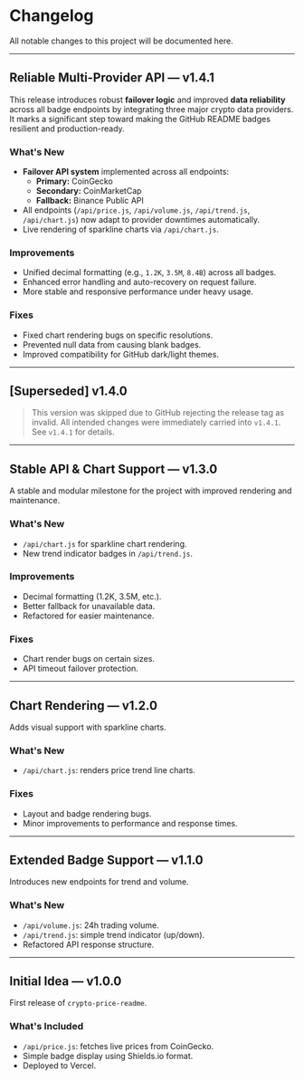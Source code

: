 # Changelog

All notable changes to this project will be documented here.

---

## Reliable Multi-Provider API — v1.4.1

This release introduces robust **failover logic** and improved **data reliability** across all badge endpoints by integrating three major crypto data providers. It marks a significant step toward making the GitHub README badges resilient and production-ready.

### What's New
- **Failover API system** implemented across all endpoints:
  - **Primary:** CoinGecko
  - **Secondary:** CoinMarketCap
  - **Fallback:** Binance Public API
- All endpoints (`/api/price.js`, `/api/volume.js`, `/api/trend.js`, `/api/chart.js`) now adapt to provider downtimes automatically.
- Live rendering of sparkline charts via `/api/chart.js`.

### Improvements
- Unified decimal formatting (e.g., `1.2K`, `3.5M`, `8.4B`) across all badges.
- Enhanced error handling and auto-recovery on request failure.
- More stable and responsive performance under heavy usage.

### Fixes
- Fixed chart rendering bugs on specific resolutions.
- Prevented null data from causing blank badges.
- Improved compatibility for GitHub dark/light themes.

---

## [Superseded] v1.4.0

> This version was skipped due to GitHub rejecting the release tag as invalid. All intended changes were immediately carried into `v1.4.1`.  
> See `v1.4.1` for details.

---

## Stable API & Chart Support — v1.3.0

A stable and modular milestone for the project with improved rendering and maintenance.

### What's New
- `/api/chart.js` for sparkline chart rendering.
- New trend indicator badges in `/api/trend.js`.

### Improvements
- Decimal formatting (1.2K, 3.5M, etc.).
- Better fallback for unavailable data.
- Refactored for easier maintenance.

### Fixes
- Chart render bugs on certain sizes.
- API timeout failover protection.

---

## Chart Rendering — v1.2.0

Adds visual support with sparkline charts.

### What's New
- `/api/chart.js`: renders price trend line charts.

### Fixes
- Layout and badge rendering bugs.
- Minor improvements to performance and response times.

---

## Extended Badge Support — v1.1.0

Introduces new endpoints for trend and volume.

### What's New
- `/api/volume.js`: 24h trading volume.
- `/api/trend.js`: simple trend indicator (up/down).
- Refactored API response structure.

---

## Initial Idea — v1.0.0

First release of `crypto-price-readme`.

### What's Included
- `/api/price.js`: fetches live prices from CoinGecko.
- Simple badge display using Shields.io format.
- Deployed to Vercel.
